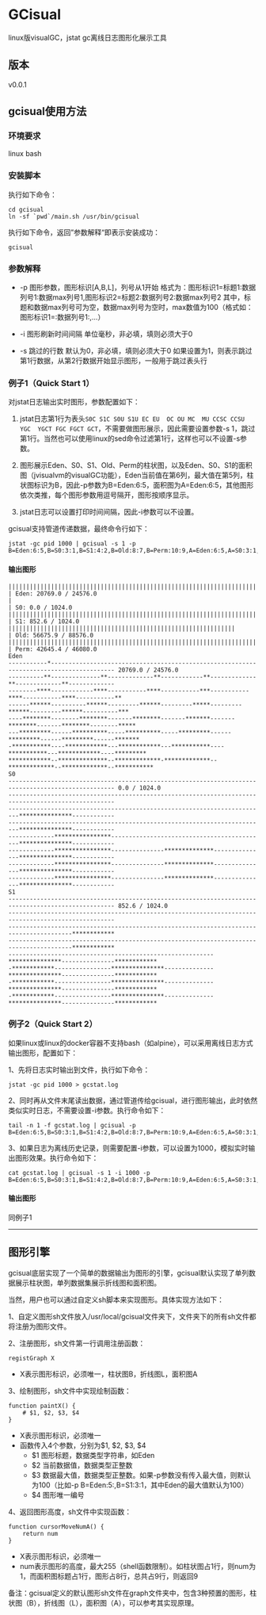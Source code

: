 # GCisual

linux版visualGC，jstat gc离线日志图形化展示工具

## 版本

v0.0.1

## gcisual使用方法

### 环境要求

linux bash

### 安装脚本

执行如下命令：
```
cd gcisual
ln -sf `pwd`/main.sh /usr/bin/gcisual
```

执行如下命令，返回”参数解释“即表示安装成功：
```
gcisual
```

### 参数解释

- -p 图形参数，图形标识[A,B,L]，列号从1开始
     格式为：图形标识1=标题1:数据列号1:数据max列号1,图形标识2=标题2:数据列号2:数据max列号2
     其中，标题和数据max列号可为空，数据max列号为空时，max数值为100（格式如：图形标识1=:数据列号1:,...）

- -i 图形刷新时间间隔
     单位毫秒，非必填，填则必须大于0

- -s 跳过的行数
     默认为0，非必填，填则必须大于0
     如果设置为1，则表示跳过第1行数据，从第2行数据开始显示图形，一般用于跳过表头行


### 例子1（Quick Start 1）

对jstat日志输出实时图形，参数配置如下：

1. jstat日志第1行为表头`S0C S1C S0U S1U EC EU  OC OU MC  MU CCSC CCSU YGC  YGCT FGC FGCT GCT`，不需要做图形展示，因此需要设置参数-s 1，跳过第1行。当然也可以使用linux的sed命令过滤第1行，这样也可以不设置-s参数。

2. 图形展示Eden、S0、S1、Old、Perm的柱状图，以及Eden、S0、S1的面积图（jvisualvm的visualGC功能），Eden当前值在第6列，最大值在第5列，柱状图标识为B，因此-p参数为B=Eden:6:5，面积图为A=Eden:6:5，其他图形依次类推，每个图形参数用逗号隔开，图形按顺序显示。

3. jstat日志可以设置打印时间间隔，因此-i参数可以不设置。

gcisual支持管道传递数据，最终命令行如下：
```shell
jstat -gc pid 1000 | gcisual -s 1 -p B=Eden:6:5,B=S0:3:1,B=S1:4:2,B=Old:8:7,B=Perm:10:9,A=Eden:6:5,A=S0:3:1,A=S1:4:2
```

#### 输出图形
```
|||||||||||||||||||||||||||||||||||||||||||||||||||||||||||||||||||||||||||||||||||||               | Eden: 20769.0 / 24576.0
|                                                                                                   | S0: 0.0 / 1024.0
||||||||||||||||||||||||||||||||||||||||||||||||||||||||||||||||||||||||||||||||||||                | S1: 852.6 / 1024.0
||||||||||||||||||||||||||||||||||||||||||||||||||||||||||||||||                                    | Old: 56675.9 / 88576.0
|||||||||||||||||||||||||||||||||||||||||||||||||||||||||||||||||||||||||||||||||||||||||||||       | Perm: 42645.4 / 46080.0
Eden
-----------*---------------------------------------------------------------------------------------- 20769.0 / 24576.0
----------**--------------**-------------**------------**-------------**-------------**-------------
--------****------------****-----------****-----------***-----------****-----------****-----------**
------******----------******---------******---------*****---------******---------******----------***
----********--------********-------********-------*******-------********-------********--------*****
---*********------**********-----**********-----*********------*********------*********------*******
-***********----************---************---***********----***********---************----*********
************--**************--*************-*************--*************--*************--***********
S0
---------------------------------------------------------------------------------------------------- 0.0 / 1024.0
----------------------------------------------------------------------------------------------------
-------------------------------------------------------------------------***************------------
-------------------------------------------------------------------------***************------------
-------------****************--------------------------------------------***************------------
-------------****************---------------**************---------------***************------------
-------------****************---------------**************---------------***************------------
-------------****************---------------**************---------------***************------------
S1
---------------------------------------------------------------------------------------------------- 852.6 / 1024.0
----------------------------------------------------------------------------------------------------
----------------------------------------------------------------------------------------************
----------------------------------------------------------------------------------------************
----------------------------------------------------------***************---------------************
-************----------------***************--------------***************---------------************
-************----------------***************--------------***************---------------************
-************----------------***************--------------***************---------------************
```

### 例子2（Quick Start 2）

如果linux或linux的docker容器不支持bash（如alpine），可以采用离线日志方式输出图形，配置如下：

1、先将日志实时输出到文件，执行如下命令：
```
jstat -gc pid 1000 > gcstat.log
```

2、同时再从文件末尾读出数据，通过管道传给gcisual，进行图形输出，此时依然类似实时日志，不需要设置-i参数。执行命令如下：
```
tail -n 1 -f gcstat.log | gcisual -p B=Eden:6:5,B=S0:3:1,B=S1:4:2,B=Old:8:7,B=Perm:10:9,A=Eden:6:5,A=S0:3:1,A=S1:4:2
```

3、如果日志为离线历史记录，则需要配置-i参数，可以设置为1000，模拟实时输出图形效果。执行命令如下：
```
cat gcstat.log | gcisual -s 1 -i 1000 -p B=Eden:6:5,B=S0:3:1,B=S1:4:2,B=Old:8:7,B=Perm:10:9,A=Eden:6:5,A=S0:3:1,A=S1:4:2
```

#### 输出图形

同例子1

---

## 图形引擎

gcisual底层实现了一个简单的数据输出为图形的引擎，gcisual默认实现了单列数据展示柱状图，单列数据集展示折线图和面积图。

当然，用户也可以通过自定义sh脚本来实现图形。具体实现方法如下：

1、自定义图形sh文件放入/usr/local/gcisual文件夹下，文件夹下的所有sh文件都将注册为图形文件。

2、注册图形，sh文件第一行调用注册函数：
```shell
registGraph X
```
- X表示图形标识，必须唯一，柱状图B，折线图L，面积图A

3、绘制图形，sh文件中实现绘制函数：
```shell
function paintX() {
    # $1, $2, $3, $4
}
```
- X表示图形标识，必须唯一
- 函数传入4个参数，分别为$1, $2, $3, $4
    - $1 图形标题，数据类型字符串，如Eden
    - $2 当前数据值，数据类型正整数
    - $3 数据最大值，数据类型正整数。如果-p参数没有传入最大值，则默认为100（比如-p B=Eden:5:,B=S1:3:1，其中Eden的最大值默认为100）
    - $4 图形唯一编号

4、返回图形高度，sh文件中实现函数：
```shell
function cursorMoveNumA() {
    return num
}
```
- X表示图形标识，必须唯一
- num表示图形的高度，最大255（shell函数限制）。如柱状图占1行，则num为1，而面积图标题占1行，图形占8行，总共占9行，则返回9

备注：gcisual定义的默认图形sh文件在graph文件夹中，包含3种预置的图形，柱状图（B），折线图（L），面积图（A），可以参考其实现原理。

